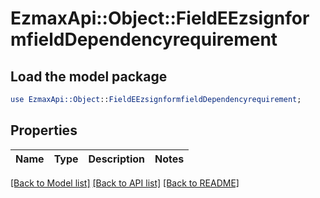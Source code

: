 # EzmaxApi::Object::FieldEEzsignformfieldDependencyrequirement

## Load the model package
```perl
use EzmaxApi::Object::FieldEEzsignformfieldDependencyrequirement;
```

## Properties
Name | Type | Description | Notes
------------ | ------------- | ------------- | -------------

[[Back to Model list]](../README.md#documentation-for-models) [[Back to API list]](../README.md#documentation-for-api-endpoints) [[Back to README]](../README.md)



